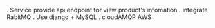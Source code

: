 . Service provide api endpoint for view product's infomation
. integrate RabitMQ 
. Use django + MySQL
. cloudAMQP AWS